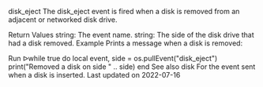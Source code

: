 disk_eject
The disk_eject event is fired when a disk is removed from an adjacent or networked disk drive.

Return Values
string: The event name.
string: The side of the disk drive that had a disk removed.
Example
Prints a message when a disk is removed:

Run ᐅwhile true do
  local event, side = os.pullEvent("disk_eject")
  print("Removed a disk on side " .. side)
end
See also
disk For the event sent when a disk is inserted.
Last updated on 2022-07-16